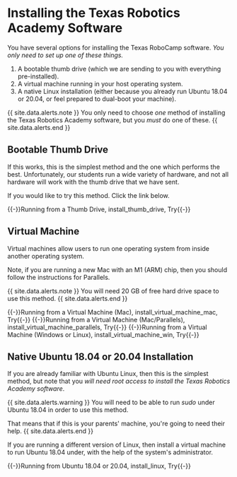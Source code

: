 # Installing the Texas Robotics Academy Software

You have several options for installing the Texas RoboCamp software. *You only need to set up one of these things.*

1. A bootable thumb drive (which we are sending to you with everything pre-installed).
2. A virtual machine running in your host operating system.
3. A native Linux installation (either because you already run Ubuntu 18.04 or 20.04, or feel prepared to dual-boot your machine).

{{ site.data.alerts.note }}
You only need to choose *one* method of installing the Texas Robotics Academy software, but you *must* do one of these.
{{ site.data.alerts.end }}

## Bootable Thumb Drive

If this works, this is the simplest method and the one which performs the best. Unfortunately, our students run a wide variety of hardware, and not all hardware will work with the thumb drive that we have sent.

If you would like to try this method. Click the link below.

{{-}}Running from a Thumb Drive, install_thumb_drive, Try{{-}}

## Virtual Machine

Virtual machines allow users to run one operating system from inside another operating system.

Note, if you are running a new Mac with an M1 (ARM) chip, then you should follow the instructions for Parallels.

{{ site.data.alerts.note }}
You will need 20 GB of free hard drive space to use this method.
{{ site.data.alerts.end }}

{{-}}Running from a Virtual Machine (Mac), install_virtual_machine_mac, Try{{-}}
{{-}}Running from a Virtual Machine (Mac/Parallels), install_virtual_machine_parallels, Try{{-}}
{{-}}Running from a Virtual Machine (Windows or Linux), install_virtual_machine_win, Try{{-}}

## Native Ubuntu 18.04 or 20.04 Installation

If you are already familiar with Ubuntu Linux, then this is the simplest method, but note that you *will need root access to install the Texas Robotics Academy software*.

{{ site.data.alerts.warning }}
You will need to be able to run *sudo* under Ubuntu 18.04 in order to use this method.

That means that if this is your parents' machine, you're going to need their help.
{{ site.data.alerts.end }}

If you are running a different version of Linux, then install a virtual machine to run Ubuntu 18.04 under, with the help of the system's administrator.

{{-}}Running from Ubuntu 18.04 or 20.04, install_linux, Try{{-}}
